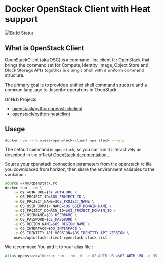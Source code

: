 Docker OpenStack Client with Heat support
=========================================

[![Build Status](https://travis-ci.org/oxeva/openstack-client.svg?branch=master)](https://travis-ci.org/oxeva/openstack-client)

What is OpenStack Client
------------------------

OpenStackClient (aka OSC) is a command-line client for OpenStack that brings the command set for Compute, Identity, Image, Object Store and Block Storage APIs together in a single shell with a uniform command structure.

The primary goal is to provide a unified shell command structure and a common language to describe operations in OpenStack.

GitHub Projects :

* [openstack/python-openstackclient](https://github.com/openstack/python-openstackclient)
* [openstack/python-heatclient](https://github.com/openstack/python-heatclient)

Usage
-----

```sh
docker run --rm oxeva/openstack-client openstack --help
```

The default command is `openstack`, so you can run it interactively as described in the official [OpenStack documentation](https://docs.openstack.org/python-openstackclient/pike/cli/interactive.html)...

Source your openstack connection parameters from the openstack rc file you downloaded from horizon, then share the environment variables to the container :

```sh
source ~/my/openstack.rc
docker run --rm \
    -e OS_AUTH_URL=$OS_AUTH_URL \
    -e OS_PROJECT_ID=$OS_PROJECT_ID \
    -e OS_PROJECT_NAME=$OS_PROJECT_NAME \
    -e OS_USER_DOMAIN_NAME=$OS_USER_DOMAIN_NAME \
    -e OS_PROJECT_DOMAIN_ID=$OS_PROJECT_DOMAIN_ID \
    -e OS_USERNAME=$OS_USERNAME \
    -e OS_PASSWORD=$OS_PASSWORD \
    -e OS_REGION_NAME=$OS_REGION_NAME \
    -e OS_INTERFACE=$OS_INTERFACE \
    -e OS_IDENTITY_API_VERSION=$OS_IDENTITY_API_VERSION \
    oxeva/openstack-client openstack stack list
```

We recommand You add it to your alias file :

```sh
alias openstack="docker run --rm -it -e OS_AUTH_URL=$OS_AUTH_URL -e OS_PROJECT_ID=$OS_PROJECT_ID -e OS_PROJECT_NAME=$OS_PROJECT_NAME -e OS_USER_DOMAIN_NAME=$OS_USER_DOMAIN_NAME -e OS_PROJECT_DOMAIN_ID=$OS_PROJECT_DOMAIN_ID -e OS_USERNAME=$OS_USERNAME -e OS_PASSWORD=$OS_PASSWORD -e OS_REGION_NAME=$OS_REGION_NAME -e OS_INTERFACE=$OS_INTERFACE -e OS_IDENTITY_API_VERSION=$OS_IDENTITY_API_VERSION oxeva/openstack-client openstack"
```